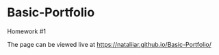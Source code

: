 # Basic-Portfolio

Homework #1

The page can be viewed live at https://nataliiar.github.io/Basic-Portfolio/
